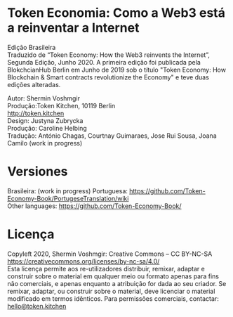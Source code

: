 # Token Economia: Como a Web3 está a reinventar a Internet<br>
Edição Brasileira <br>
Traduzido de “Token Economy: How the Web3 reinvents the Internet”, Segunda Edição, Junho 2020. A primeira edição foi publicada pela BlokchcianHub Berlin em Junho de 2019 sob o título "Token Economy: How Blockchain & Smart contracts revolutionize the Economy" e teve duas edições alteradas.

Autor: Shermin Voshmgir <br>
Produção:Token Kitchen, 10119 Berlin <br>
http://token.kitchen<br>
Design: Justyna Zubrycka <br>
Produção: Caroline Helbing<br>
Tradução: António Chagas, Courtnay Guimaraes, Jose Rui Sousa, Joana Camilo (work in progress)

# Versiones
Brasileira: (work in progress)
Portuguesa: https://github.com/Token-Economy-Book/PortugeseTranslation/wiki<br>
Other languages: https://github.com/Token-Economy-Book/<br>

# Licença
Copyleft 2020, Shermin Voshmgir: Creative Commons – CC BY-NC-SA<br>
https://creativecommons.org/licenses/by-nc-sa/4.0/ <br>
Esta licença permite aos re-utilizadores distribuir, remixar, adaptar e construir sobre o material em qualquer meio ou formato apenas para fins não comerciais, e apenas enquanto a atribuição for dada ao seu criador. Se remixar, adaptar, ou construir sobre o material, deve licenciar o material modificado em termos idênticos. Para permissões comerciais, contactar: hello@token.kitchen
